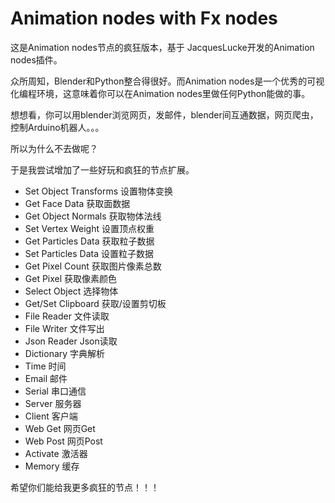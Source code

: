 # Animation nodes with Fx nodes

这是Animation nodes节点的疯狂版本，基于 JacquesLucke开发的Animation nodes插件。

众所周知，Blender和Python整合得很好。而Animation nodes是一个优秀的可视化编程环境，这意味着你可以在Animation nodes里做任何Python能做的事。

想想看，你可以用blender浏览网页，发邮件，blender间互通数据，网页爬虫，控制Arduino机器人。。。

所以为什么不去做呢？

于是我尝试增加了一些好玩和疯狂的节点扩展。

- Set Object Transforms	设置物体变换
- Get Face Data	获取面数据
- Get Object Normals	获取物体法线
- Set Vertex Weight	设置顶点权重
- Get Particles Data	获取粒子数据
- Set Particles Data	设置粒子数据
- Get Pixel Count	获取图片像素总数
- Get Pixel	获取像素颜色
- Select Object	选择物体
- Get/Set Clipboard	获取/设置剪切板
- File Reader	文件读取
- File Writer	文件写出
- Json Reader	Json读取
- Dictionary	字典解析
- Time	时间
- Email	邮件
- Serial	串口通信
- Server	服务器
- Client	客户端
- Web Get	网页Get
- Web Post	网页Post
- Activate	激活器
- Memory	缓存



希望你们能给我更多疯狂的节点！！！
